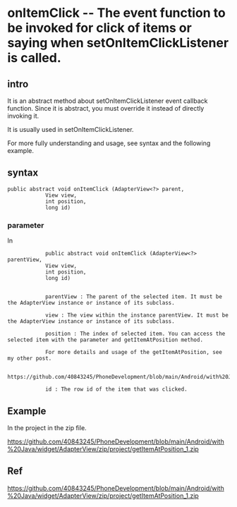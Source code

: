 # onItemClick -- The event function to be invoked for click of items or saying when setOnItemClickListener is called.
## intro 
It is an abstract method about setOnItemClickListener event callback function. Since it is abstract, you must override it instead of directly invoking it.

It is usually used in setOnItemClickListener.

For more fully understanding and usage, see syntax and the following example.

## syntax
    public abstract void onItemClick (AdapterView<?> parent, 
                View view, 
                int position, 
                long id)
### parameter
      
 In 
 
                public abstract void onItemClick (AdapterView<?> parentView, 
                View view, 
                int position, 
                long id)
                
      
                parentView : The parent of the selected item. It must be the AdapterView instance or instance of its subclass.
                
                view : The view within the instance parentView. It must be the AdapterView instance or instance of its subclass.
                
                position : The index of selected item. You can access the selected item with the parameter and getItemAtPosition method.
                
                For more details and usage of the getItemAtPosition, see my other post.
                
                https://github.com/40843245/PhoneDevelopment/blob/main/Android/with%20Java/widget/AdapterView/getItemAtPosition.md
                
                id : The row id of the item that was clicked.
  
## Example

In the project in the zip file.

https://github.com/40843245/PhoneDevelopment/blob/main/Android/with%20Java/widget/AdapterView/zip/project/getItemAtPosition_1.zip

## Ref
https://github.com/40843245/PhoneDevelopment/blob/main/Android/with%20Java/widget/AdapterView/zip/project/getItemAtPosition_1.zip



